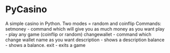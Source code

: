 # PyCasino
A simple casino in Python.
Two modes = random and coinflip
Commands:
setmoney - command which will give you as much money as you want
play - play any game (coinflip or random)
changewallet - command which change wallet name as you want
description - shows a description
balance - shows a balance.
exit - exits a game
